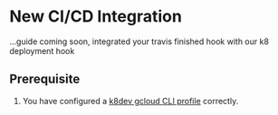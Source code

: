 # New CI/CD Integration
...guide coming soon, integrated your travis finished hook with our k8 deployment hook

## Prerequisite
1. You have configured a [k8dev gcloud CLI profile](new-gcloud-profile.md) correctly.